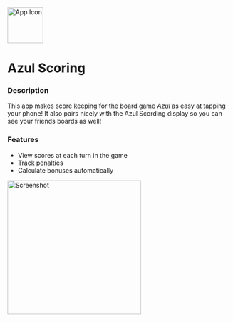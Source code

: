 <img src="https://github.com/user-attachments/assets/9e2f5a15-837d-4994-a91e-0da26205ce90" alt="App Icon" width="80" height="80">

# Azul Scoring  

### Description  
This app makes score keeping for the board game *Azul* as easy at tapping your phone! It also pairs nicely with the Azul Scording display so you can see your friends boards as well!

### Features
- View scores at each turn in the game
- Track penalties
- Calculate bonuses automatically


<img src="https://github.com/user-attachments/assets/33c4a837-b30f-4223-8d59-80041450ef85" alt="Screenshot" width="300">

